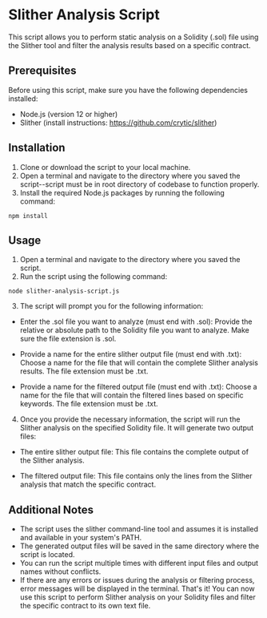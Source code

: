 # Slither Analysis Script
This script allows you to perform static analysis on a Solidity (.sol) file using the Slither tool and filter the analysis results based on a specific contract.

## Prerequisites
Before using this script, make sure you have the following dependencies installed:
- Node.js (version 12 or higher)
- Slither (install instructions: https://github.com/crytic/slither)
## Installation
1. Clone or download the script to your local machine.
2. Open a terminal and navigate to the directory where you saved the script--script must be in root directory of codebase to function properly.
3. Install the required Node.js packages by running the following command:
```
npm install
```
## Usage
1. Open a terminal and navigate to the directory where you saved the script.
2. Run the script using the following command:
```
node slither-analysis-script.js
```
3. The script will prompt you for the following information:

  - Enter the .sol file you want to analyze (must end with .sol):
Provide the relative or absolute path to the Solidity file you want to analyze. Make sure the file extension is .sol.

  - Provide a name for the entire slither output file (must end with .txt):
Choose a name for the file that will contain the complete Slither analysis results. The file extension must be .txt.

  - Provide a name for the filtered output file (must end with .txt):
Choose a name for the file that will contain the filtered lines based on specific keywords. The file extension must be .txt.

4. Once you provide the necessary information, the script will run the Slither analysis on the specified Solidity file. It will generate two output files:

  - The entire slither output file:
This file contains the complete output of the Slither analysis.

  - The filtered output file:
This file contains only the lines from the Slither analysis that match the specific contract.

## Additional Notes
  - The script uses the slither command-line tool and assumes it is installed and available in your system's PATH.
  - The generated output files will be saved in the same directory where the script is located.
  - You can run the script multiple times with different input files and output names without conflicts.
  - If there are any errors or issues during the analysis or filtering process, error messages will be displayed in the terminal.
That's it! You can now use this script to perform Slither analysis on your Solidity files and filter the specific contract to its own text file.
